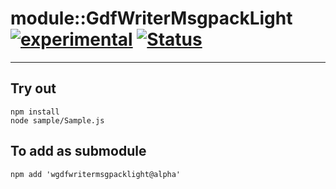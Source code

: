 
# module::GdfWriterMsgpackLight [![experimental](https://img.shields.io/badge/stability-experimental-orange.svg)](https://github.com/emersion/stability-badges#experimental) [![Status](https://github.com/Wandalen/wGdfWriterMsgpackLight/workflows/Test/badge.svg)](https://github.com/Wandalen/wGdfWriterMsgpackLight/actions?query=workflow%3ATest)

___

## Try out
```
npm install
node sample/Sample.js
```

## To add as submodule
```
npm add 'wgdfwritermsgpacklight@alpha'
```

